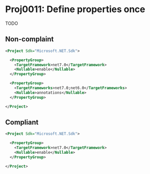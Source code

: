 # Proj0011: Define properties once
TODO

## Non-complaint
``` XML
<Project Sdk="Microsoft.NET.Sdk">

  <PropertyGroup>
    <TargetFramework>net7.0</TargetFramework>
    <Nullable>enable</Nullable>
  </PropertyGroup>

  <PropertyGroup>
    <TargetFrameworks>net7.0;net6.0</TargetFrameworks>
    <Nullable>annotations</Nullable>
  </PropertyGroup>

</Project>
```

## Compliant
``` XML
<Project Sdk="Microsoft.NET.Sdk">

  <PropertyGroup>
    <TargetFramework>net7.0</TargetFramework>
    <Nullable>enable</Nullable>
  </PropertyGroup>

</Project>
```
